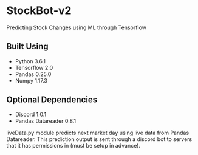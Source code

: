 # StockBot-v2
 Predicting Stock Changes using ML through Tensorflow
 
## Built Using
- Python 3.6.1
- Tensorflow 2.0
- Pandas 0.25.0
- Numpy 1.17.3

## Optional Dependencies
- Discord 1.0.1
- Pandas Datareader 0.8.1

liveData.py module predicts next market day using live data from Pandas Datareader. This prediction output is sent through a discord bot to servers that it has permissions in (must be setup in advance).
